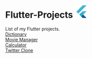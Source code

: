 # Flutter-Projects <img src="https://github.com/devicons/devicon/blob/master/icons/flutter/flutter-original.svg" title="Flutter" alt="Flutter" width="40" height="40"/>&nbsp;
List of my Flutter projects.<br>
[Dictionary](https://github.com/evanch98/dictionary-flutter)<br>
[Movie Manager](https://github.com/evanch98/movie_manager_flutter)<br>
[Calculator](https://github.com/evanch98/calculator_flutter)<br>
[Twitter Clone](https://github.com/evanch98/twitter_clone)
